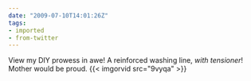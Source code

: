 ```yaml
---
date: "2009-07-10T14:01:26Z"
tags:
- imported
- from-twitter
---
```

View my DIY prowess in awe\! A reinforced washing line, *with tensioner*\! Mother would be proud. {{< imgorvid src="9vyqa" >}}
